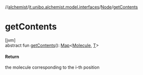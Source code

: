 //[alchemist](../../../index.md)/[it.unibo.alchemist.model.interfaces](../index.md)/[Node](index.md)/[getContents](get-contents.md)

# getContents

[jvm]\
abstract fun [getContents](get-contents.md)(): [Map](https://docs.oracle.com/javase/8/docs/api/java/util/Map.html)<[Molecule](../-molecule/index.md), [T](../-action/index.md)>

#### Return

the molecule corresponding to the i-th position
